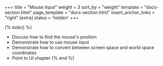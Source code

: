 +++
title = "Mouse Input"
weight = 3
sort_by = "weight"
template = "docs-section.html"
page_template = "docs-section.html"
insert_anchor_links = "right"
[extra]
status = 'hidden'
+++

{% todo() %}

* Discuss how to find the mouse's position
* Demonstrate how to use mouse input
* Demonstrate how to convert between screen space and world space coordinates
* Point to UI chapter
{% end %}
